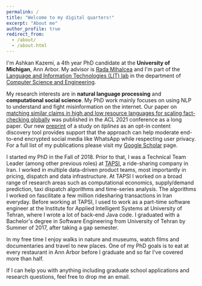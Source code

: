 ```yaml
---
permalink: /
title: "Welcome to my digital quarters!"
excerpt: "About me"
author_profile: true
redirect_from: 
  - /about/
  - /about.html
---
```


I'm Ashkan Kazemi, a 4th year PhD candidate at the **University of Michigan**, Ann Arbor. My advisor is [Rada Mihalcea](https://web.eecs.umich.edu/~mihalcea/) and I'm part of the [Language and Information Technologies (LIT) lab](https://lit.eecs.umich.edu/) in the department of [Computer Science and Engineering](https://cse.engin.umich.edu/).

My research interests are in **natural language processing** and **computational social science**. My PhD work mainly focuses on using NLP to understand and fight misinformation on the internet. Our paper on [matching similar claims in high and low resource languages for scaling fact-checking globally](https://aclanthology.org/2021.acl-long.347/) was published in the ACL 2021 conference as a long paper. Our new [preprint](https://arxiv.org/abs/2106.04726) of a study on *tiplines* as an opt-in content discovery tool provides support that the approach can help moderate end-to-end encrypted social media like WhatsApp while respecting user privacy. For a full list of my publications please visit my [Google Scholar](https://scholar.google.com/citations?user=Vq4f4C8AAAAJ&hl=en) page.

I started my PhD in the Fall of 2018. Prior to that, I was a Technical Team Leader (among other previous roles) at [TAPSI](https://tapsi.ir/), a ride-sharing company in Iran. I worked in multiple data-driven product teams, most importantly in pricing, dispatch and data infrastructure. At TAPSI I worked on a broad range of research areas such as computational economics, supply/demand prediction, taxi dispatch algorithms and time-series analysis. The algorithms I worked on fascilitate a few million ridesharing transactions in Iran everyday. Before working at TAPSI, I used to work as a part-time software engineer at the Institute for Applied Intelligent Systems at University of Tehran, where I wrote a lot of back-end Java code. I graduated with a Bachelor's degree in Software Engineering from University of Tehran by Summer of 2017, after taking a gap semester.

In my free time I enjoy walks in nature and museums, watch films and documentaries and travel to new places. One of my PhD goals is to eat at every restaurant in Ann Arbor before I graduate and so far I've covered more than half. 

If I can help you with anything including graduate school applications and research questions, feel free to drop me an email.
